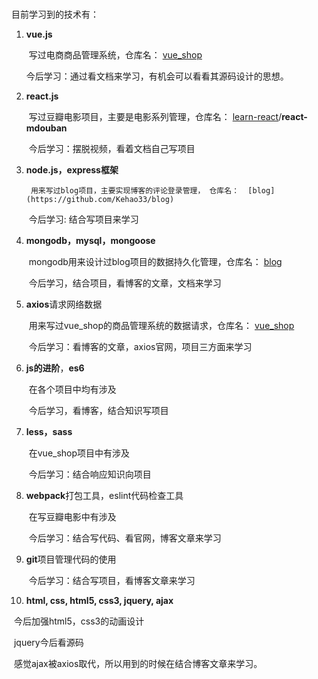 # 

 

 

目前学习到的技术有：

1. **vue.js**

   ​	写过电商商品管理系统，仓库名： [vue_shop](https://github.com/Kehao33/vue_shop) 

   ​	今后学习：通过看文档来学习，有机会可以看看其源码设计的思想。

2. **react.js**

   ​    写过豆瓣电影项目，主要是电影系列管理，仓库名： [learn-react](https://github.com/Kehao33/learn-react)/**react-mdouban** 

   ​	今后学习：摆脱视频，看着文档自己写项目

3. **node.js，express框架**

    	用来写过blog项目，主要实现博客的评论登录管理， 仓库名：  [blog](https://github.com/Kehao33/blog) 

   ​	今后学习: 结合写项目来学习

4. **mongodb，mysql，mongoose**

   ​	mongodb用来设计过blog项目的数据持久化管理，仓库名： [blog](https://github.com/Kehao33/blog) 

   ​	今后学习，结合项目，看博客的文章，文档来学习

5. **axios**请求网络数据

   ​	用来写过vue_shop的商品管理系统的数据请求，仓库名： [vue_shop](https://github.com/Kehao33/vue_shop) 

   ​	今后学习：看博客的文章，axios官网，项目三方面来学习

6. **js的进阶**，**es6**

   ​	在各个项目中均有涉及

   ​	今后学习，看博客，结合知识写项目

7. **less，sass**

   ​	在vue_shop项目中有涉及

   ​	今后学习：结合响应知识向项目

8. **webpack**打包工具，eslint代码检查工具

   ​	在写豆瓣电影中有涉及

   ​	今后学习：结合写代码、看官网，博客文章来学习

9. **git**项目管理代码的使用

   ​	今后学习：结合写项目，看博客文章来学习

10. **html, css, html5, css3, jquery, ajax**

​	今后加强html5，css3的动画设计

​	jquery今后看源码

​	感觉ajax被axios取代，所以用到的时候在结合博客文章来学习。

